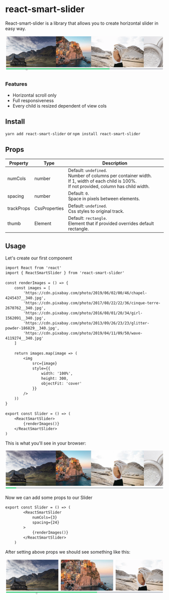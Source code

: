 # react-smart-slider

React-smart-slider is a library that allows you to create horizontal slider in easy way.

<p align="center">
  <img src="assets/react-smart-slider-demo-default.gif" />
</p>

### Features

- Horizontal scroll only
- Full responsiveness
- Every child is resized dependent of view cols

## Install
`yarn add react-smart-slider` or `npm install react-smart-slider`

## Props

Property      | Type          | Description
------------- | ------------- | ------------
numCols       | number        | Default: `undefined`.<br> Number of columns per container width.<br>If 1, width of each child is 100%.<br>If not provided, column has child width.
spacing       | number        | Default: `0`.<br> Space in pixels between elements.
trackProps    | CssProperties | Default: `undefined`.<br> Css styles to original track.
thumb         | Element       | Default: `rectangle`.<br> Element that if provided overrides default rectangle.

## Usage

Let's create our first component

    import React from 'react'
    import { ReactSmartSlider } from 'react-smart-slider'
    
    const renderImages = () => {
        const images = [
            'https://cdn.pixabay.com/photo/2019/06/02/00/46/chapel-4245437__340.jpg',
            'https://cdn.pixabay.com/photo/2017/08/22/22/36/cinque-terre-2670762__340.jpg',
            'https://cdn.pixabay.com/photo/2016/08/01/20/34/girl-1562091__340.jpg',
            'https://cdn.pixabay.com/photo/2013/09/26/23/23/glitter-powder-186829__340.jpg',
            'https://cdn.pixabay.com/photo/2019/04/11/09/50/wave-4119274__340.jpg'
        ]
    
        return images.map(image => (
            <img
                src={image}
                style={{
                    width: '100%',
                    height: 300,
                    objectFit: 'cover'
                }}
            />
        ))
    }
    
    export const Slider = () => (
        <ReactSmartSlider>
            {renderImages()}
        </ReactSmartSlider>
    )
    
This is what you'll see in your browser:

<p align="center">
  <img src="assets/usage-first.png" />
</p>

Now we can add some props to our Slider

    export const Slider = () => (
            <ReactSmartSlider
                numCols={3}
                spacing={24}
            >
                {renderImages()}
            </ReactSmartSlider>
        )

After setting above props we should see something like this:

<p align="center">
  <img src="assets/react-smart-slider-usage-second.gif" />
</p>

